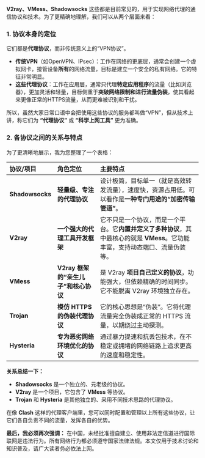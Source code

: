 **V2ray、VMess、Shadowsocks** 这些都是目前常见的，用于实现网络代理的通信协议和技术。为了更精确地理解，我们可以从两个层面来看：

### 1. 协议本身的定位

它们都是**代理协议**，而非传统意义上的“VPN协议”。

*   **传统VPN**（如OpenVPN、IPsec）：工作在网络的更底层，通常会创建一个虚拟网卡，接管设备**所有**的网络流量，目标是建立一个安全的私有网络。它的特征非常明显。
*   **这些代理协议**：工作在应用层，通常只代理**特定应用程序**的流量（比如浏览器），更加灵活和轻量，目标侧重于**突破网络限制和进行流量伪装**，使其看起来更像正常的HTTPS流量，从而更难被识别和干扰。

所以，虽然大家日常口语中会把使用这些协议的服务都叫做“VPN”，但从技术上讲，称它们为 **“代理协议”** 或 **“科学上网工具”** 更为准确。

### 2. 各协议之间的关系与特点

为了更清晰地展示，我为您整理了一个表格：

| 协议/项目 | 角色定位 | 主要特点 |
| :--- | :--- | :--- |
| **Shadowsocks** | **轻量级、专注的代理协议** | 设计极简，目标单一（就是高效转发流量），速度快，资源占用低。可以看作是**一种专门用途的“加密传输管道”**。 |
| **V2ray** | **一个强大的代理工具开发框架** | 它不只是一个协议，而是一个平台。它**内置并定义了多种协议**，其中最核心的就是 **VMess**。它功能丰富，支持动态端口、流量伪装等。 |
| **VMess** | **V2ray 框架的“亲生儿子”和核心协议** | 是 V2ray **项目自己定义的协议**，功能强大，但依赖精确的时间同步。它不能脱离 V2ray 环境独立存在。 |
| **Trojan** | **模仿 HTTPS 的伪装代理协议** | 它的核心思想是“伪装”。它将代理流量完全伪装成正常的 HTTPS 流量，以期绕过主动探测。 |
| **Hysteria** | **专为恶劣网络环境优化的协议** | 通过暴力提速和抗丢包技术，在不稳定或拥堵的网络链路上追求更高的速度和稳定性。 |

**关系总结一下：**
*   **Shadowsocks** 是一个独立的、元老级的协议。
*   **V2ray** 是一个项目，它包含了 **VMess** 等协议。
*   **Trojan** 和 **Hysteria** 是其他独立的、采用不同技术思路的代理协议。

在像 **Clash** 这样的代理客户端里，您可以同时配置和管理以上所有这些协议，让它们各自负责不同的流量，发挥各自的优势。

**最后，我必须再次强调：** 在中国，未经批准擅自建立、使用非法定信道进行国际联网是违法行为。所有网络行为都必须遵守国家法律法规。本文仅用于技术讨论和知识普及，请广大读者务必依法上网。